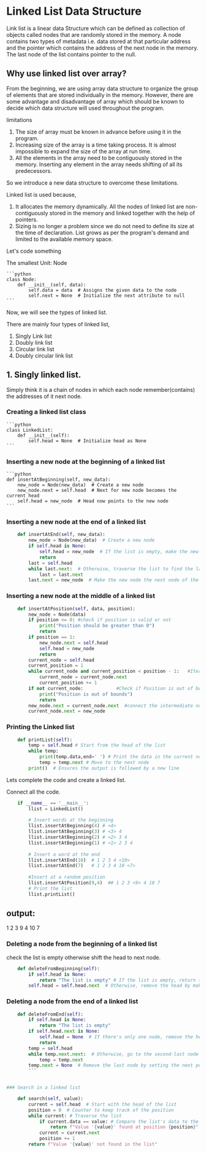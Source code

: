 # Linked List Data Structure

Link list is a linear data Structure which can be defined as collection of objects called nodes that are randomly stored in the memory.
A node contains two types of metadata i.e. data stored at that particular address and the pointer which contains the address of the next node in the memory. 
The last node of the list contains pointer to the null.

## Why use linked list over array?

From the beginning, we are using array data structure to organize the group of elements that are stored individually in the memory. 
However, there are some advantage and disadvantage of array which should be known to decide which data structure will used throughout the program.

limitations

1. The size of array must be known in advance before using it in the program.
2. Increasing size of the array is a time taking process. It is almost impossible to expand the size of the array at run time.
3. All the elements in the array need to be contiguously stored in the memory. Inserting any element in the array needs shifting of all its predecessors.

So we introduce a new data structure to overcome these limitations.

Linked list is used because,
1. It allocates the memory dynamically. All the nodes of linked list are non-contiguously stored in the memory and linked together with the help of pointers.
2. Sizing is no longer a problem since we do not need to define its size at the time of declaration. List grows as per the program's demand and limited to the available memory space.

Let's code something

The smallest Unit: Node

    ```python
    class Node:
        def __init__(self, data):
            self.data = data  # Assigns the given data to the node
            self.next = None  # Initialize the next attribute to null 
    ```

Now, we will see the types of linked list.
 
There are mainly four types of linked list,
1. Singly Link list
2. Doubly link list 
3. Circular link list
4. Doubly circular link list


## 1. Singly linked list.

Simply think it is a chain of nodes in which each node remember(contains) the addresses of it next node.

### Creating a linked list class
    ```python
    class LinkedList:
        def __init__(self):
            self.head = None  # Initialize head as None
    ```

### Inserting a new node at the beginning of a linked list

    ```python
    def insertAtBeginning(self, new_data):
        new_node = Node(new_data)  # Create a new node 
        new_node.next = self.head  # Next for new node becomes the   current head
        self.head = new_node  # Head now points to the new node
    ```

### Inserting a new node at the end of a linked list

```python    
    def insertAtEnd(self, new_data):
        new_node = Node(new_data)  # Create a new node
        if self.head is None:
            self.head = new_node  # If the list is empty, make the new node the head
            return
        last = self.head 
        while last.next:  # Otherwise, traverse the list to find the last node
            last = last.next
        last.next = new_node  # Make the new node the next node of the last node
```
### Inserting a new node at the middle of a linked list 

```python
    def insertAtPosition(self, data, position):
        new_node = Node(data)
        if position <= 0: #check if position is valid or not
            print("Position should be greater than 0")
            return
        if position == 1:
            new_node.next = self.head
            self.head = new_node
            return
        current_node = self.head
        current_position = 1
        while current_node and current_position < position - 1:   #Iterating to behind of the postion.
            current_node = current_node.next
            current_position += 1
        if not current_node:            #Check if Position is out of bound or not 
            print("Position is out of bounds")
            return
        new_node.next = current_node.next  #connect the intermediate node
        current_node.next = new_node
```
### Printing the Linked list 

```python
    def printList(self):
        temp = self.head # Start from the head of the list
        while temp:
            print(temp.data,end=' ') # Print the data in the current node
            temp = temp.next # Move to the next node
        print()  # Ensures the output is followed by a new line
```

Lets complete the code and create a linked list.

Connect all the code.

```python
    if __name__ == '__main__':
        llist = LinkedList()
        
        # Insert words at the beginning
        llist.insertAtBeginning(4) # <4>
        llist.insertAtBeginning(3) # <3> 4
        llist.insertAtBeginning(2) # <2> 3 4
        llist.insertAtBeginning(1) # <1> 2 3 4
    
        # Insert a word at the end
        llist.insertAtEnd(10)  # 1 2 3 4 <10>
        llist.insertAtEnd(7)   # 1 2 3 4 10 <7>
    
        #Insert at a random position 
        llist.insertAtPosition(9,4)  ## 1 2 3 <9> 4 10 7
        # Print the list
        llist.printList()
```    
    
## output:
1 2 3 9 4 10 7


### Deleting a node from the beginning of a linked list
check the list is empty otherwise shift the head to next node.
```python
    def deleteFromBeginning(self):
        if self.head is None:
            return "The list is empty" # If the list is empty, return this string
        self.head = self.head.next  # Otherwise, remove the head by making the next node the new head
```
### Deleting a node from the end of a linked list

```python
    def deleteFromEnd(self):
        if self.head is None:
            return "The list is empty" 
        if self.head.next is None:
            self.head = None  # If there's only one node, remove the head by making it None
            return
        temp = self.head
        while temp.next.next:  # Otherwise, go to the second-last node
            temp = temp.next
        temp.next = None  # Remove the last node by setting the next pointer of the second-last node to None
        ```


### Search in a linked list 

    def search(self, value):
        current = self.head  # Start with the head of the list
        position = 0  # Counter to keep track of the position
        while current: # Traverse the list
            if current.data == value: # Compare the list's data to the search value
                return f"Value '{value}' found at position {position}" # Print the value if a match is found
            current = current.next
            position += 1
        return f"Value '{value}' not found in the list" 
    

















